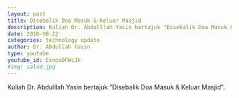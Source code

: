 ```yaml
---
layout: post
title: Disebalik Doa Masuk & Keluar Masjid
description: Kuliah Dr. Abdulllah Yasin bertajuk "Disebalik Doa Masuk & Keluar Masjid".
date: 2016-08-22
categories: technology update
author: Dr. Abdullah Yasin
type: youtube
youtube_id: ExnooDFWcJk
#img: salad.jpg
---
```

Kuliah Dr. Abdulllah Yasin bertajuk "Disebalik Doa Masuk & Keluar Masjid".